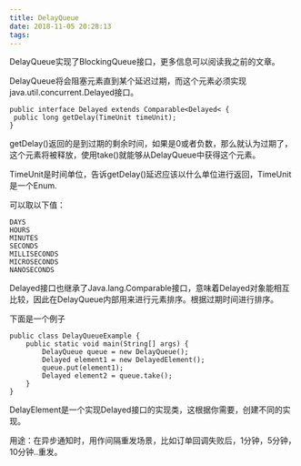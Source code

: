 ```yaml
---
title: DelayQueue
date: 2018-11-05 20:28:13
tags:
---
```


DelayQueue实现了BlockingQueue接口，更多信息可以阅读我之前的文章。

DelayQueue将会阻塞元素直到某个延迟过期，而这个元素必须实现java.util.concurrent.Delayed接口。

```
public interface Delayed extends Comparable<Delayed< {
 public long getDelay(TimeUnit timeUnit);
}
```

getDelay()返回的是到过期的剩余时间，如果是0或者负数，那么就认为过期了，这个元素将被释放，使用take()就能够从DelayQueue中获得这个元素。

TimeUnit是时间单位，告诉getDelay()延迟应该以什么单位进行返回，TimeUnit是一个Enum.

可以取以下值：

```
DAYS
HOURS
MINUTES
SECONDS
MILLISECONDS
MICROSECONDS
NANOSECONDS
```

Delayed接口也继承了Java.lang.Comparable接口，意味着Delayed对象能相互比较，因此在DelayQueue内部用来进行元素排序。根据过期时间进行排序。

下面是一个例子

```
public class DelayQueueExample {
    public static void main(String[] args) {
        DelayQueue queue = new DelayQueue();
        Delayed element1 = new DelayedElement();
        queue.put(element1);
        Delayed element2 = queue.take();
    }
}
```

DelayElement是一个实现Delayed接口的实现类，这根据你需要，创建不同的实现。

用途：在异步通知时，用作间隔重发场景，比如订单回调失败后，1分钟，5分钟，10分钟..重发。